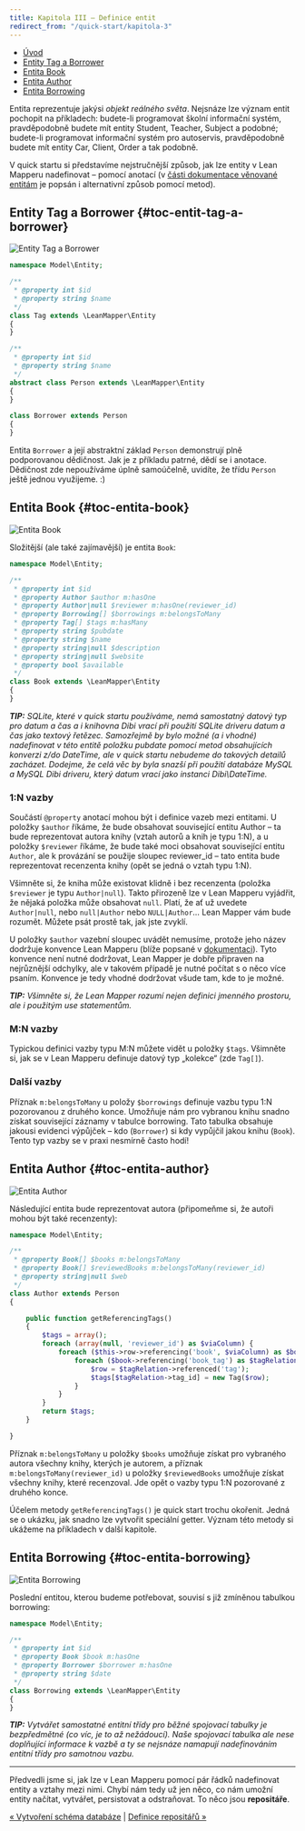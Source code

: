 ```yaml
---
title: Kapitola III – Definice entit
redirect_from: "/quick-start/kapitola-3"
---
```


* [Úvod](#page-title)
* [Entity Tag a Borrower](#toc-entit-tag-a-borrower)
* [Entita Book](#toc-entita-book)
* [Entita Author](#toc-entita-author)
* [Entita Borrowing](#toc-entita-borrowing)


Entita reprezentuje jakýsi *objekt reálného světa*. Nejsnáze lze význam entit pochopit na příkladech: budete-li programovat školní informační systém, pravděpodobně budete mít entity Student, Teacher, Subject a podobné; budete-li programovat informační systém pro autoservis, pravděpodobně budete mít entity Car, Client, Order a tak podobně.

V quick startu si představíme nejstručnější způsob, jak lze entity v Lean Mapperu nadefinovat – pomocí anotací (v [části dokumentace věnované entitám](/cs/docs/entity/) je popsán i alternativní způsob pomocí metod).


## Entity Tag a Borrower {#toc-entit-tag-a-borrower}

![Entity Tag a Borrower](/img/qs-schema-tag+borrower.png)

``` php
namespace Model\Entity;

/**
 * @property int $id
 * @property string $name
 */
class Tag extends \LeanMapper\Entity
{
}

/**
 * @property int $id
 * @property string $name
 */
abstract class Person extends \LeanMapper\Entity
{
}

class Borrower extends Person
{
}
```

Entita `Borrower` a její abstraktní základ `Person` demonstrují plně podporovanou dědičnost. Jak je z příkladu patrné, dědí se i anotace. Dědičnost zde nepoužíváme úplně samoúčelně, uvidíte, že třídu `Person` ještě jednou využijeme. :)


## Entita Book {#toc-entita-book}

![Entita Book](/img/qs-schema-book.png)

Složitější (ale také zajímavější) je entita `Book`:

``` php
namespace Model\Entity;

/**
 * @property int $id
 * @property Author $author m:hasOne
 * @property Author|null $reviewer m:hasOne(reviewer_id)
 * @property Borrowing[] $borrowings m:belongsToMany
 * @property Tag[] $tags m:hasMany
 * @property string $pubdate
 * @property string $name
 * @property string|null $description
 * @property string|null $website
 * @property bool $available
 */
class Book extends \LeanMapper\Entity
{
}
```

***TIP:** SQLite, které v quick startu používáme, nemá samostatný datový typ pro datum a čas a i knihovna Dibi vrací při použití SQLite driveru datum a čas jako textový řetězec. Samozřejmě by bylo možné (a i vhodné) nadefinovat v této entitě položku pubdate pomocí metod obsahujících konverzi z/do DateTime, ale v quick startu nebudeme do takových detailů zacházet. Dodejme, že celá věc by byla snazší při použití databáze MySQL a MySQL Dibi driveru, který datum vrací jako instanci Dibi\DateTime.*


### 1:N vazby

Součástí `@property` anotací mohou být i definice vazeb mezi entitami. U položky `$author` říkáme, že bude obsahovat související entitu Author – ta bude reprezentovat autora knihy (vztah autorů a knih je typu 1:N), a u položky `$reviewer` říkáme, že bude také moci obsahovat související entitu `Author`, ale k provázání se použije sloupec reviewer_id – tato entita bude reprezentovat recenzenta knihy (opět se jedná o vztah typu 1:N).

Všimněte si, že kniha může existovat klidně i bez recenzenta (položka `$reviewer` je typu `Author|null`). Takto přirozeně lze v Lean Mapperu vyjádřit, že nějaká položka může obsahovat `null`. Platí, že ať už uvedete `Author|null`, nebo `null|Author` nebo `NULL|Author`… Lean Mapper vám bude rozumět. Můžete psát prostě tak, jak jste zvyklí.

U položky `$author` vazební sloupec uvádět nemusíme, protože jeho název dodržuje konvence Lean Mapperu (blíže popsané v [dokumentaci](/cs/docs/konvence/)). Tyto konvence není nutné dodržovat, Lean Mapper je dobře připraven na nejrůznější odchylky, ale v takovém případě je nutné počítat s o něco více psaním. Konvence je tedy vhodné dodržovat všude tam, kde to je možné.

***TIP:** Všimněte si, že Lean Mapper rozumí nejen definici jmenného prostoru, ale i použitým use statementům.*


### M:N vazby

Typickou definici vazby typu M:N můžete vidět u položky `$tags`. Všimněte si, jak se v Lean Mapperu definuje datový typ „kolekce“ (zde `Tag[]`).


### Další vazby

Příznak `m:belongsToMany` u položy `$borrowings` definuje vazbu typu 1:N pozorovanou z druhého konce. Umožňuje nám pro vybranou knihu snadno získat související záznamy v tabulce borrowing. Tato tabulka obsahuje jakousi evidenci výpůjček – kdo (`Borrower`) si kdy vypůjčil jakou knihu (`Book`). Tento typ vazby se v praxi nesmírně často hodí!


## Entita Author {#toc-entita-author}

![Entita Author](/img/qs-schema-author.png)

Následující entita bude reprezentovat autora (připomeňme si, že autoři mohou být také recenzenty):

``` php
namespace Model\Entity;

/**
 * @property Book[] $books m:belongsToMany
 * @property Book[] $reviewedBooks m:belongsToMany(reviewer_id)
 * @property string|null $web
 */
class Author extends Person
{

	public function getReferencingTags()
	{
		$tags = array();
		foreach (array(null, 'reviewer_id') as $viaColumn) {
			foreach ($this->row->referencing('book', $viaColumn) as $book) {
				foreach ($book->referencing('book_tag') as $tagRelation) {
					$row = $tagRelation->referenced('tag');
					$tags[$tagRelation->tag_id] = new Tag($row);
				}
			}
		}
		return $tags;
	}

}
```

Příznak `m:belongsToMany` u položky `$books` umožňuje získat pro vybraného autora všechny knihy, kterých je autorem, a příznak `m:belongsToMany(reviewer_id)` u položky `$reviewedBooks` umožňuje získat všechny knihy, které recenzoval. Jde opět o vazby typu 1:N pozorované z druhého konce.

Účelem metody `getReferencingTags()` je quick start trochu okořenit. Jedná se o ukázku, jak snadno lze vytvořit speciální getter. Význam této metody si ukážeme na příkladech v další kapitole.


## Entita Borrowing {#toc-entita-borrowing}

![Entita Borrowing](/img/qs-schema-borrowing.png)

Poslední entitou, kterou budeme potřebovat, souvisí s již zmíněnou tabulkou borrowing:

``` php
namespace Model\Entity;

/**
 * @property int $id
 * @property Book $book m:hasOne
 * @property Borrower $borrower m:hasOne
 * @property string $date
 */
class Borrowing extends \LeanMapper\Entity
{
}
```

***TIP:** Vytvářet samostatné entitní třídy pro běžné spojovací tabulky je bezpředmětné (co víc, je to až nežádoucí). Naše spojovací tabulka ale nese doplňující informace k vazbě a ty se nejsnáze namapují nadefinováním entitní třídy pro samotnou vazbu.*

----------

Předvedli jsme si, jak lze v Lean Mapperu pomocí pár řádků nadefinovat entity a vztahy mezi nimi. Chybí nám tedy už jen něco, co nám umožní entity načítat, vytvářet, persistovat a odstraňovat. To něco jsou **repositáře**.


[« Vytvoření schéma databáze](/cs/quick-start/kapitola-2/) | [Definice repositářů »](/cs/quick-start/kapitola-4/)
